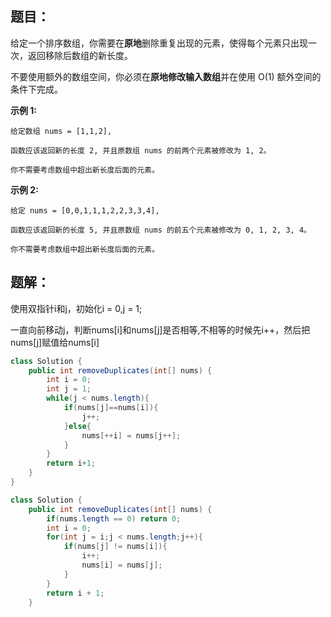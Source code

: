 ## 题目：

给定一个排序数组，你需要在**原地**删除重复出现的元素，使得每个元素只出现一次，返回移除后数组的新长度。

不要使用额外的数组空间，你必须在**原地修改输入数组**并在使用 O(1) 额外空间的条件下完成。

**示例 1:**

```
给定数组 nums = [1,1,2], 

函数应该返回新的长度 2, 并且原数组 nums 的前两个元素被修改为 1, 2。 

你不需要考虑数组中超出新长度后面的元素。
```

**示例 2:**

```
给定 nums = [0,0,1,1,1,2,2,3,3,4],

函数应该返回新的长度 5, 并且原数组 nums 的前五个元素被修改为 0, 1, 2, 3, 4。

你不需要考虑数组中超出新长度后面的元素。
```

## 题解：

使用双指针i和j，初始化i = 0,j = 1;

一直向前移动j，判断nums[i]和nums[j]是否相等,不相等的时候先i++，然后把nums[j]赋值给nums[i]

```java
class Solution {
    public int removeDuplicates(int[] nums) {
        int i = 0;
        int j = 1;
        while(j < nums.length){
            if(nums[j]==nums[i]){
                j++;
            }else{
                nums[++i] = nums[j++];                
            }
        }
        return i+1;
    }
}
```



```java
class Solution {
    public int removeDuplicates(int[] nums) {
        if(nums.length == 0) return 0;
        int i = 0;
        for(int j = i;j < nums.length;j++){
            if(nums[j] != nums[i]){
                i++;
                nums[i] = nums[j];
            }
        }
        return i + 1;    
    }

```

